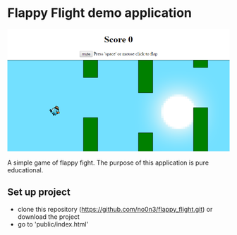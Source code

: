 # Flappy Flight demo application

![Screenshot](https://raw.githubusercontent.com/no0n3/flappy_flight/master/sample.png)

A simple game of flappy fight. The purpose of this application is pure educational.

Set up project
-------------

* clone this repository (https://github.com/no0n3/flappy_flight.git) or download the project
* go to 'public/index.html'
